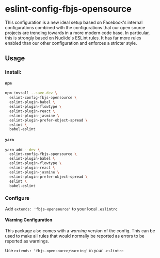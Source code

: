 # eslint-config-fbjs-opensource

This configuration is a new ideal setup based on Facebook's internal configurations combined with the configurations that our open source projects are trending towards in a more modern code base. In particular, this is strongly based on Nuclide's ESLint rules. It has far more rules enabled than our other configuration and enforces a stricter style.

## Usage

### Install:

#### `npm`
```sh
npm install --save-dev \
  eslint-config-fbjs-opensource \
  eslint-plugin-babel \
  eslint-plugin-flowtype \
  eslint-plugin-react \
  eslint-plugin-jasmine \
  eslint-plugin-prefer-object-spread \
  eslint \
  babel-eslint
```

#### `yarn`
```sh
yarn add --dev \
  eslint-config-fbjs-opensource \
  eslint-plugin-babel \
  eslint-plugin-flowtype \
  eslint-plugin-react \
  eslint-plugin-jasmine \
  eslint-plugin-prefer-object-spread \
  eslint \
  babel-eslint
```

### Configure

Add `extends: 'fbjs-opensource'` to your local `.eslintrc`

#### Warning Configuration

This package also comes with a *warning* version of the config. This can be used to make all rules that would normally be reported as errors to be reported as warnings.

Use `extends: 'fbjs-opensource/warning'` in your `.eslintrc`
